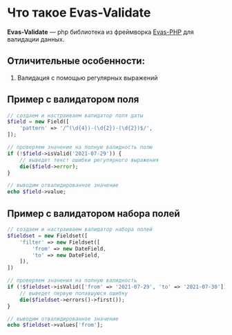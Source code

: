 # Что такое Evas-Validate

**Evas-Validate** — php библиотека из фреймворка [Evas-PHP](https://evas-php.com) для валидации данных.

## Отличительные особенности:
1. Валидация с помощью регулярных выражений

## Пример c валидатором поля
```PHP
// создаем и настраиваем валидатор поля даты
$field = new Field([
    'pattern' => '/^(\d{4})-(\d{2})-(\d{2})$/',
]);

// проверяем значение на полную валидность полю
if (!$field->isValid('2021-07-29')) {
    // выведет текст ошибки регулярного выражения
    die($field->error);
}

// выводим отвалидированное значение
echo $field->value;
```

## Пример с валидатором набора полей
```php
// создаем и настраиваем валидатор набора полей
$fieldset = new Fieldset([
    'filter' => new Fieldset([
        'from' => new DateField,
        'to' => new DateField,
    ]),
])

// проверяем значения на полную валидность
if (!$fieldset->isValid(['from' => '2021-07-29', 'to' => '2021-07-30'])) {
    // выведет первую попавшуюся ошибку
    die($fieldset->errors()->first());
}

// выводим отвалидированное значение
echo $fieldset->values['from'];
```
